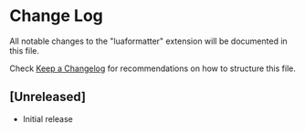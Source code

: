 # Change Log

All notable changes to the "luaformatter" extension will be documented in this file.

Check [Keep a Changelog](http://keepachangelog.com/) for recommendations on how to structure this file.

## [Unreleased]

- Initial release